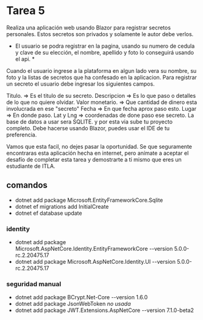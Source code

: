 # Tarea 5

Realiza una aplicación web usando Blazor para registrar secretos personales. Estos secretos son privados y solamente le autor debe verlos.

* El usuario se podra registrar en la pagina, usando su numero de cedula y clave de su elección, el nombre, apellido y foto lo conseguirá usando el api. *

Cuando el usuario ingrese a la plataforma en algun lado vera su nombre, su foto y la listas de secretos que ha confesado en la aplicacion. Para registrar un secreto el usuario debe ingresar los siguientes campos.

Titulo. => Es el titulo de su secreto.
Descripcion => Es lo que paso o detalles de lo que no quiere olvidar.
Valor monetario. => Que cantidad de dinero esta involucrada en ese "secreto"
Fecha => En que fecha aprox paso esto.
Lugar => En donde paso.
Lat y Lng => coordenadas de done paso ese secreto.
La base de datos a usar sera SQLITE. y por esta via sube tu proyecto completo. Debe hacerse usando Blazor, puedes usar el IDE de tu preferencia.

Vamos que esta facil, no dejes pasar la oportunidad. Se que seguramente encontraras esta aplicación hecha en internet, pero anímate a aceptar el desafío de completar esta tarea y demostrarte a ti mismo que eres un estudiante de ITLA.

## comandos

- dotnet add package Microsoft.EntityFrameworkCore.Sqlite
- dotnet ef migrations add InitialCreate
- dotnet ef database update

### identity

- dotnet add package Microsoft.AspNetCore.Identity.EntityFrameworkCore --version 5.0.0-rc.2.20475.17
- dotnet add package Microsoft.AspNetCore.Identity.UI --version 5.0.0-rc.2.20475.17

### seguridad manual

- dotnet add package BCrypt.Net-Core --version 1.6.0
- dotnet add package JsonWebToken *no usada*
- dotnet add package JWT.Extensions.AspNetCore --version 7.1.0-beta2
